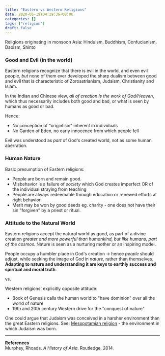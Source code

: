 ```yaml
---
title: "Eastern vs Western Religions"
date: 2020-06-19T04:39:36+08:00
categories: []
tags: ["religion"]
draft: false
---
```


Religions originating in monsoon Asia: Hinduism, Buddhism, Confucianism, Daoism, Shinto

### Good and Evil (in the world)
Eastern religions recognize that there is evil in the world, and even evil people, *but* none of them ever developed the sharp dualism between good and evil that is characteristic of Zoroastrianism, Judaism, Christianity and Islam.

In the Indian and Chinese view, *all of creation is the work of God/Heaven*, which thus necessarily includes both good and bad, or what is seen by humans as good or bad.

Hence:
- No conception of "originl sin" inherent in individuals
- No Garden of Eden, no early innocence from which people fell

Evil was understood as *part* of God's created world, not as some human aberration.

### Human Nature
Basic presumption of Eastern religions:
- People are born and remain good.
- Misbehavior is a failure of *society* which God creates imperfect OR of the individual straying from teaching
- People are always redeemable through education or renewed efforts at right behavior
- Merit may be won by good deeds eg. charity - one does not have their sin "forgiven" by a priest or ritual.


### Attitude to the Natural World
Eastern religions accept the natural world as good, as part of a divine creation *greater and more powerful than humankind, but like humans, part of the cosmos*. Nature is seen as a nurturing mother or an inspiring model.

People occupy a humbler place in God's creation -> hence *people* should adjust, while seeking the image of God in *nature*, rather than themselves. **Adapting to nature and understanding it are keys to earthly success and spiritual and moral truth**.

vs.  

Western religions' explicitly opposite attitude:
- Book of Genesis calls the human world to "have dominion" over all the world of nature
- 19th and 20th century Western drive for the "conquest of nature"

One could argue that Judaism was conceived in a harsher environment than the great Eastern religions.
See: [Mesopotamian religion](../mesopotamia-state-and-religion/) - the environment in which Judaism was born.

---
**References**  
Murphey, Rhoads. *A History of Asia*. Routledge, 2014.
